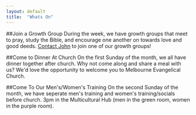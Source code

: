 ```yaml
---
layout: default
title:  "Whats On"
---
```



<!-- <img src="http://placekitten.com/160/160" alt="" class="l-left"> -->
##Join a Growth Group
During the week, we have growth groups that meet to pray, study the Bible, and encourage one another on towards love and good deeds. [Contact John][email] to join one of our growth groups!


<!-- <img src="http://placekitten.com/160/160" alt="" class="l-right"> -->
##Come to Dinner At Church
On the first Sunday of the month, we all have dinner together after church. Why not come along and share a meal with us? We'd love the opportunity to welcome you to Melbourne Evangelical Church.

<!-- <img src="http://placekitten.com/160/160" alt="" class="l-left"> -->
##Come To Our Men's/Women's Training
On the second Sunday of the month, we have seperate men's training and women's training/socials before church. 3pm in the Multicultural Hub (men in the green room, women in the purple room).

[email]: mailto:john.david.hudson@gmail.com